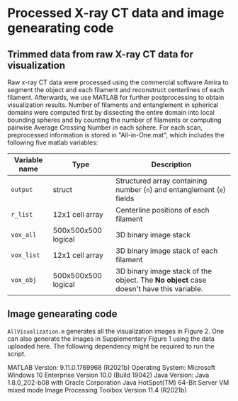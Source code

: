 # Processed X-ray CT data and image genearating code

## Trimmed data from raw X-ray CT data for visualization

Raw x-ray CT data were processed using the commercial software Amira to segment the object and each filament and reconstruct centerlines of each filament. Afterwards, we use MATLAB for further postprocessing to obtain visualization results. Number of filaments and entanglement in spherical domains were computed first by dissecting the entire domain into local bounding spheres and by counting the number of filaments or computing pairwise Average Crossing Number in each sphere. For each scan, preprocessed information is stored in "All-in-One.mat", which includes the following five matlab variables:

| Variable name | Type                | Description                                                                             |
| ------------- | ------------------- | --------------------------------------------------------------------------------------- |
| `output`      | struct              | Structured array containing number (`n`) and entanglement (`e`) fields                  |
| `r_list`      | 12x1 cell array     | Centerline positions of each filament                                                   |
| `vox_all`     | 500x500x500 logical | 3D binary image stack                                                                   |
| `vox_list`    | 12x1 cell array     | 3D binary image stack of each filament                                                  |
| `vox_obj`     | 500x500x500 logical | 3D binary image stack of the object. The **No object** case doesn't have this variable. |

## Image genearating code

`AllVisualization.m` generates all the visualization images in Figure 2. One can also generate the images in Supplementary Figure 1 using the data uploaded here. The following dependency might be required to run the script.

MATLAB Version: 9.11.0.1769968 (R2021b)
Operating System: Microsoft Windows 10 Enterprise Version 10.0 (Build 19042)
Java Version: Java 1.8.0_202-b08 with Oracle Corporation Java HotSpot(TM) 64-Bit Server VM mixed mode
Image Processing Toolbox                              Version 11.4        (R2021b)